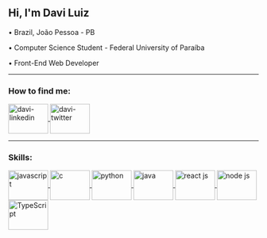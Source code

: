 ## Hi, I'm Davi Luiz
• Brazil,  João Pessoa - PB

• Computer Science Student - Federal University of Paraíba

• Front-End Web Developer

_______________________________________________________________________________________________________________________________________________________

### How to find me:
<a href="https://www.linkedin.com/in/davi-luiz-a54645195/" target="_blank">
  <img align="center" alt="davi-linkedin" height="60" width="80" src="https://cdn.jsdelivr.net/gh/devicons/devicon/icons/linkedin/linkedin-original.svg" style="max-width:100%;">
</a>

<a href="https://twitter.com/daviluiz104" target="_blank">
  <img align="center" alt="davi-twitter" height="60" width="80" src="https://cdn2.iconfinder.com/data/icons/social-media-2285/512/1_Twitter3_colored_svg-256.png" style="max-width:100%;">
</a>

_______________________________________________________________________________________________________________________________________________________

### Skills:

<a href="https://developer.mozilla.org/pt-BR/docs/Web/JavaScript" target="_blank">
  <img align="center" alt="javascript" height="60" width="80" src="https://cdn.jsdelivr.net/gh/devicons/devicon/icons/javascript/javascript-original.svg" style="max-width:100%;"></img>
</a>

<a href="https://devdocs.io/c/" target="_blank">
  <img align="center" alt="c" height="60" width="80" src="https://encrypted-tbn0.gstatic.com/images?q=tbn:ANd9GcTjMPdhc4LdFg0n6IZEk5dxPM4lTQjlAGqnHg&usqp=CAU" style="max-width:100%;"></img>
</a>

<a href="https://www.python.org/" target="_blank">
  <img align="center" alt="python" height="60" width="80" src="https://upload.wikimedia.org/wikipedia/commons/thumb/0/0a/Python.svg/1200px-Python.svg.png" style="max-width:100%;"></img>
</a>

<a href="https://www.java.com/pt-BR/" target="_blank">
  <img align="center" alt="java" height="60" width="80" src="https://www.ativasoft.com.br/blog/wp-content/uploads/2018/01/java_icon.png" style="max-width:100%;"></img>
</a>

<a href="https://pt-br.reactjs.org/" target="_blank">
  <img align="center" alt="react js" height="60" width="80" src="https://cdn.jsdelivr.net/gh/devicons/devicon/icons/react/react-original.svg" style="max-width:100%;"></img>
</a>  

<a href="https://nodejs.org/en/about/" target="_blank">
  <img align="center" alt="node js" height="60" width="80" src="https://cdn3.iconfinder.com/data/icons/popular-services-brands/512/node-256.png" style="max-width:100%;"></img>
</a>  

<a href="https://www.typescriptlang.org/" target="_blank">
  <img align="center" alt="TypeScript" height="60" width="80" src="https://cdn.worldvectorlogo.com/logos/typescript.svg" style="max-width:100%;"></img>
</a>    




